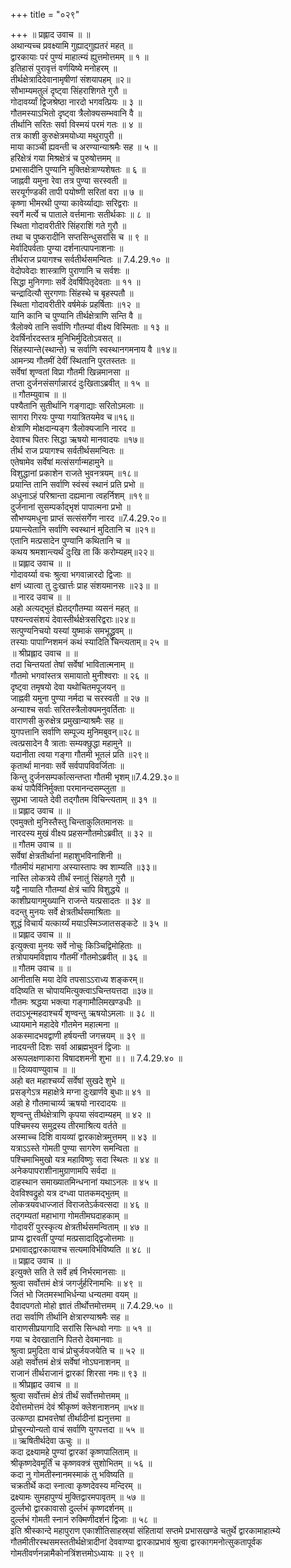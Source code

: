 +++
title = "०२९"

+++
॥ प्रह्लाद उवाच ॥ ॥  
अथान्यच्च प्रवक्ष्यामि गुह्याद्गुह्यतरं महत् ॥  
द्वारकायाः परं पुण्यं माहात्म्यं ह्युत्तमोत्तमम् ॥ १ ॥  
इतिहासं पुरावृत्तं वर्णयिष्ये मनोहरम् ॥  
तीर्थक्षेत्रादिदेवानामृषीणां संशयापहम् ॥२॥  
सौभाम्यमतुलं दृष्ट्वा सिंहराशिगते गुरौ ॥  
गोदावर्य्यां द्विजश्रेष्ठा नारदो भगवत्प्रियः ॥ ३ ॥  
गौतमस्याऽभितो दृष्ट्वा त्रैलोक्यसम्भवानि वै ॥  
तीर्थानि सरितः सर्वा विस्मयं परमं गतः ॥ ४ ॥  
तत्र काशी कुरुक्षेत्रमयोध्या मथुरापुरी ॥  
माया काञ्ची ह्यवन्ती च अरण्यान्याश्रमैः सह ॥ ५ ॥  
हरिक्षेत्रं गया मिश्रक्षेत्रं च पुरुषोत्तमम् ॥  
प्रभासादीनि पुण्यानि मुक्तिक्षेत्राण्यशेषतः ॥ ६ ॥  
जाह्नवी यमुना रेवा तत्र पुण्या सरस्वती ॥  
सरयूर्गण्डकी तापी पयोष्णी सरितां वरा ॥ ७ ॥  
कृष्णा भीमरथी पुण्या कावेर्य्याद्याः सरिद्वराः ॥  
स्वर्गे मर्त्ये च पाताले वर्त्तमानाः सतीर्थकाः ॥ ८ ॥  
स्थिता गोदावरीतीरे सिंहराशिं गते गुरौ ॥  
तथा च पुष्करादीनि सप्तसिन्धुसरांसि च ॥ ९ ॥  
मेर्वादिपर्वताः पुण्या दर्शनात्पापनाशनाः ॥  
तीर्थराज प्रयागश्च सर्वतीर्थसमन्वितः ॥ 7.4.29.१० ॥  
वेदोपवेदाः शास्त्राणि पुराणानि च सर्वशः ॥  
सिद्धा मुनिगणाः सर्वे देवर्षिपितृदेवताः ॥ ११ ॥  
चन्द्रादित्यौ सुरगणाः सिंहस्थे च बृहस्पतौ ॥  
स्थिता गोदावरीतीरे वर्षमेकं प्रहर्षिताः ॥१२ ॥  
यानि कानि च पुण्यानि तीर्थक्षेत्राणि सन्ति वै ॥  
त्रैलोक्ये तानि सर्वाणि गौतम्यां वीक्ष्य विस्मिताः ॥ १३ ॥  
देवर्षिर्नारदस्तत्र मुनिभिर्मुदितोऽवसत् ॥  
सिंहस्यान्ते(स्थान्ते) च सर्वाणि स्वस्थानगमनाय वै ॥१४॥  
आमन्त्र्य गौतमीं देवीं स्थितानि पुरतस्ततः ॥  
सर्वेषां शृण्वतां विप्रा गौतमी खिन्नमानसा ॥  
तप्ता दुर्जनसंसर्गान्नारदं दुःखिताऽब्रवीत् ॥ १५ ॥  
॥ गौतम्युवाच ॥ ॥  
पश्यैतानि सुतीर्थानि गङ्गाद्याः सरितोऽमलाः ॥  
सागरा गिरयः पुण्या गयात्रितयमेव च॥१६॥  
क्षेत्राणि मोक्षदान्यङ्ग त्रैलोक्यजानि नारद ॥  
देवाश्च पितरः सिद्धा ऋषयो मानवादयः ॥१७॥  
तीर्थ राज प्रयागश्च सर्वतीर्थसमन्वितः ॥  
एतेषामेव सर्वेषां मत्संसर्गान्महामुने ॥  
विशुद्धानां प्रकाशेन राजते भुवनत्रयम् ॥१८॥  
प्रयान्ति तानि सर्वाणि स्वंस्वं स्थानं प्रति प्रभो ॥  
अधुनाऽहं परिश्रान्ता दह्यमाना त्वहर्निशम् ॥१९॥  
दुर्जनानां सुसम्पर्काद्भृशं पापात्मना प्रभो ॥  
सौभण्यमधुना प्राप्तं सत्संसर्गेण नारद ॥7.4.29.२०॥  
प्रयान्त्येतानि सर्वाणि स्वस्थानं मुदितानि च ॥२१॥  
एतानि मत्प्रसादेन पुण्यानि कथितानि च ॥  
कथय श्रमशान्त्यर्थं दुःखि ता किं करोम्यहम्॥२२॥  
॥ प्रह्लाद उवाच ॥ ॥  
गोदावर्य्या वचः श्रुत्वा भगवान्नारदो द्विजाः ॥  
क्षणं ध्यात्वा तु दुःखार्त्तः प्राह संशयमानसः ॥२३॥ ॥  
॥ नारद उवाच ॥ ॥  
अहो अत्यद्भुतं ह्येतद्गौतम्या व्यसनं महत् ॥  
पश्यन्त्वसंशयं देवास्तीर्थक्षेत्रसरिद्वराः॥२४॥  
सत्पुण्यनिचयो यस्यां युष्माकं समभूद्ध्रुवम् ॥  
तस्याः पापाग्निशमनं कथं स्यादिति चिन्त्यताम्॥ २५ ॥  
॥ श्रीप्रह्लाद उवाच ॥ ॥  
तदा चिन्तयतां तेषां सर्वेषां भावितात्मनाम् ॥  
गौतमो भगवांस्तत्र समायातो मुनीश्वराः ॥ २६ ॥  
दृष्ट्वा तमृषयो देवा यथोचितमपूजयन् ॥  
जाह्नवी यमुना पुण्या नर्मदा च सरस्वती ॥ २७ ॥  
अन्याश्च सर्वाः सरितस्त्रैलोक्यमनुवर्तिताः ॥  
वाराणसी कुरुक्षेत्र प्रमुखान्याश्रमैः सह ॥  
युगपत्तानि सर्वाणि सम्पूज्य मुनिमबुवन्॥२८॥  
त्वत्प्रसादेन वै त्राताः सम्यक्छुद्धा महामुने ॥  
यदानीता त्वया गङ्गा गौतमी भूतलं प्रति ॥२९॥  
कृतार्था मानवाः सर्वे सर्वपापविवर्जिताः ॥  
किन्तु दुर्जनसम्पर्कात्सन्तप्ता गौतमी भृशम्॥7.4.29.३०॥  
कथं पापैर्विनिर्मुक्ता परमानन्दसम्प्लुता ॥  
सुप्रभा जायते देवी तद्गौतम विचिन्त्यताम् ॥ ३१ ॥  
॥ प्रह्लाद उवाच ॥ ॥  
एवमुक्तो मुनिस्तैस्तु चिन्ताकुलितमानसः ॥  
नारदस्य मुखं वीक्ष्य प्रहसन्गौतमोऽब्रवीत् ॥ ३२ ॥  
॥ गौतम उवाच ॥ ॥  
सर्वेषां क्षेत्रतीर्थानां महाशुभविनाशिनी ॥  
गौतमीयं महाभागा अस्यास्तापः क्व शाम्यति ॥३३॥  
नास्ति लोकत्रये तीर्थं स्नातुं सिंहगते गुरौ ॥  
यद्वै नायाति गौतम्यां क्षेत्रं चापि विशुद्धये ॥  
काशीप्रयागमुख्यानि राजन्ते यत्प्रसादतः ॥ ३४ ॥  
वदन्तु मुनयः सर्वे क्षेत्रतीर्थसमाश्रिताः ॥  
शुद्धं विचार्यं यत्कार्य्यं मयाऽस्मिञ्जातसङ्कटे ॥ ३५ ॥  
॥ प्रह्लाद उवाच ॥ ॥  
इत्युक्त्वा मुनयः सर्वे नोचुः किञ्चिद्विमोहिताः ॥  
तत्रोपायमविज्ञाय गौतमीं गौतमोऽब्रवीत् ॥ ३६ ॥  
॥ गौतम उवाच ॥ ॥  
आनीतासि मया देवि तपसाऽऽराध्य शङ्करम्॥  
वदिष्यति स चोपायमित्युक्त्वाऽचिन्तयत्तदा ॥३७॥  
गौतमः श्रद्धया भक्त्या गङ्गामौलिमखण्डधीः ॥  
तदाऽभून्महदाश्चर्यं शृण्वन्तु ऋषयोऽमलाः ॥ ३८ ॥  
ध्यायमाने महादेवे गौतमेन महात्मना ॥  
अकस्मादभवद्वाणी हर्षयन्ती जगत्त्रयम् ॥ ३९ ॥  
नादयन्ती दिशः सर्वा आब्रह्मभुवनं द्विजाः ॥  
अरूपलक्षणाकारा विषादशमनी शुभा ॥। ॥ 7.4.29.४० ॥  
॥ दिव्यवाण्युवाच ॥ ॥  
अहो बत महाश्चर्य्यं सर्वेषां सुखदे शुभे ॥  
प्रसङ्गेऽत्र महाक्षेत्रे मग्ना दुःखार्णवे बुधाः॥ ४१ ॥  
अहो हे गौतमाचार्य्य ऋषयो नारदादयः ॥  
शृण्वन्तु तीर्थक्षेत्राणि कृपया संवदाम्यहम् ॥ ४२ ॥  
पश्चिमस्य समुद्रस्य तीरमाश्रित्य वर्तते ॥  
अस्माच्च दिशि वायव्यां द्वारकाक्षेत्रमुत्तमम् ॥ ४३ ॥  
यत्राऽऽस्ते गोमती पुण्या सागरेण समन्विता ॥  
पश्चिमाभिमुखो यत्र महाविष्णुः सदा स्थितः ॥ ४४ ॥  
अनेकपापराशीनामुग्राणामपि सर्वदा ॥  
दाहस्थान समाख्यातमिन्धनानां यथाऽनलः ॥ ४५ ॥  
देवविश्वद्रुहो यत्र दग्ध्वा पातकमद्भुतम् ॥  
लोकत्रयवधाज्जातं विराजतेऽर्कवत्सदा ॥ ४६ ॥  
तद्गम्यतां महाभागा गोमतीमघदाहकाम् ॥  
गोदावरीं पुरस्कृत्य क्षेत्रतीर्थसमन्विताम् ॥ ४७ ॥  
प्राप्य द्वारवतीं पुण्यां मत्प्रसादाद्द्विजोत्तमाः ॥  
प्रभावाद्द्वारकायाश्च सत्यमाविर्भविष्यति ॥ ४८ ॥  
॥ प्रह्लाद उवाच ॥ ॥  
इत्युक्ते सति ते सर्वे हर्ष निर्भरमानसाः ॥  
श्रुत्वा सर्वोत्तमं क्षेत्रं जगर्जुर्हरिनामभिः ॥ ४९ ॥  
जितं भो जितमस्भाभिर्धन्या धन्यतमा वयम् ॥  
दैवादपगतो मोहो ज्ञातं तीर्थोत्तमोत्तमम् ॥ 7.4.29.५० ॥  
तदा सर्वाणि तीर्थानि क्षेत्रारण्याश्रमैः सह ॥  
वाराणसीप्रयागादि सरांसि सिन्धवो नगाः ॥ ५१ ॥  
गया च देवखातानि पितरो देवमानवाः ॥  
श्रुत्वा प्रमुदिता वाचं प्रोचुर्जयजयेति च ॥ ५२ ॥  
अहो सर्वोत्तमं क्षेत्रं सर्वेषां नोऽघनाशनम् ॥  
राजानं तीर्थराजानं द्वारकां शिरसा नमः॥ ९३ ॥  
॥ श्रीप्रह्लाद उवाच ॥ ॥  
श्रुत्वा सर्वोत्तमं क्षेत्रं तीर्थं सर्वोत्तमोत्तमम् ॥  
देवोत्तमोत्तमं देवं श्रीकृष्णं क्लेशनाशनम् ॥५४॥  
उत्कण्ठा ह्यभवत्तेषां तीर्थादीनां ह्यनुत्तमा ॥  
प्रोचुरन्योन्यतो वाचं सर्वाणि युगपत्तदा ॥ ५५ ॥  
॥ ऋषितीर्थदेवा ऊचुः ॥ ॥  
कदा द्रक्ष्यामहे पुण्यां द्वारकां कृष्णपालिताम् ॥  
श्रीकृष्णदेवमूर्तिं च कृष्णवक्त्रं सुशोभितम् ॥ ५६ ॥  
कदा नु गोमतीस्नानमस्माकं तु भविष्यति ॥  
चक्रतीर्थे कदा स्नात्वा कृष्णदेवस्य मन्दिरम् ॥  
द्रक्ष्यामः सुमहापुण्यं मुक्तिद्वारमपावृतम् ॥ ५७ ॥  
दुर्ल्लभो द्वारकावासो दुर्ल्लभं कृष्णदर्शनम् ॥  
दुर्ल्लभं गोमती स्नानं रुक्मिणीदर्शनं द्विजाः ॥ ५८ ॥  
इति श्रीस्कान्दे महापुराण एकाशीतिसाहस्र्यां संहितायां सप्तमे प्रभासखण्डे चतुर्थे द्वारकामाहात्म्ये गौतमीतीरस्थसमस्ततीर्थक्षेत्रादीनां देववाण्या द्वारकाप्रभावं श्रुत्वा द्वारकागमनोत्सुकतापूर्वक गोमतीवर्णनन्नामैकोनत्रिंशत्तमोऽध्यायः ॥ २९ ॥